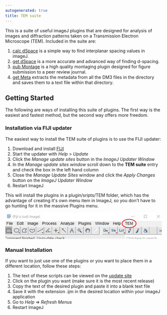 ```yaml
---
autogenerated: true
title: TEM suite
---
```


This is a suite of useful imageJ plugins that are designed for analysis of images and diffraction patterns taken on a Transmission Electron Microscope (TEM). Included in the suite are:

1.  [calc dSpace](/plugins/calc-dspace) is a simple way to find interplanar spacing values in imageJ.
2.  [get dSpace](/plugins/get-dspace) is a more accurate and advanced way of finding d-spacing.
3.  [pub Montage](/plugins/pub-montage) is a high quality montaging plugin designed for figure submission to a peer review journal.
4.  [get Meta](/plugins/get-meta) extracts the metadata from all the DM3 files in the directory and saves them to a text file within that directory.

## Getting Started

The following are ways of installing this suite of plugins. The first way is the easiest and fastest method, but the second way offers more freedom.

### Installation via FIJI updater

The easiest way to install the TEM suite of plugins is to use the FIJI updater:

1.  Download and install [FIJI](https://fiji.sc/)
2.  Start the updater with *Help* &gt; *Update*
3.  Click the *Manage update sites* button in the *ImageJ Updater Window*
4.  In the *Manage update sites window* scroll down to the **TEM suite** entry and check the box in the left hand column
5.  Close the *Manage Update Sites* window and click the *Apply Changes* button on the *ImageJ Updater Window*
6.  Restart ImageJ

This will install the plugins in a plugin/sripts/TEM folder, which has the advantage of creating it's own menu item in ImageJ, so you don't have to go hunting for it in the massive Plugins menu.

![](/media/menu.jpg)

### Manual Installation

If you want to just use one of the plugins or you want to place them in a different location, follow these steps:

1.  The text of these scripts can be viewed on the [update site](http://sites.imagej.net/Makoten/plugins/Scripts/TEM/)
2.  Click on the plugin you want (make sure it is the most recent release)
3.  Copy the text of the desired plugin and paste it into a blank text file
4.  Save it with the extension .ijm in the desired location within your imageJ application
5.  Go to *Help* =&gt; *Refresh Menus*
6.  Restart ImageJ
